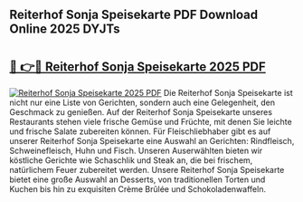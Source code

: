 ## Reiterhof Sonja Speisekarte PDF Download Online 2025 DYJTs

# <h2><a href="http://gc69zi.nevu.top/?p=Reiterhof+Sonja+Speisekarte">🔗 👉🔴 Reiterhof Sonja Speisekarte 2025 PDF</a></h2>

[![Reiterhof Sonja Speisekarte 2025 PDF](https://i.imgur.com/dBaPXMq.png)](http://gc69zi.nevu.top/?p=Reiterhof+Sonja+Speisekarte)
Die Reiterhof Sonja Speisekarte ist nicht nur eine Liste von Gerichten, sondern auch eine Gelegenheit, den Geschmack zu genießen. Auf der Reiterhof Sonja Speisekarte unseres Restaurants stehen viele frische Gemüse und Früchte, mit denen Sie leichte und frische Salate zubereiten können. Für Fleischliebhaber gibt es auf unserer Reiterhof Sonja Speisekarte eine Auswahl an Gerichten: Rindfleisch, Schweinefleisch, Huhn und Fisch. Unseren Auserwählten bieten wir köstliche Gerichte wie Schaschlik und Steak an, die bei frischem, natürlichem Feuer zubereitet werden. Unsere Reiterhof Sonja Speisekarte bietet eine große Auswahl an Desserts, von traditionellen Torten und Kuchen bis hin zu exquisiten Crème Brûlée und Schokoladenwaffeln.
